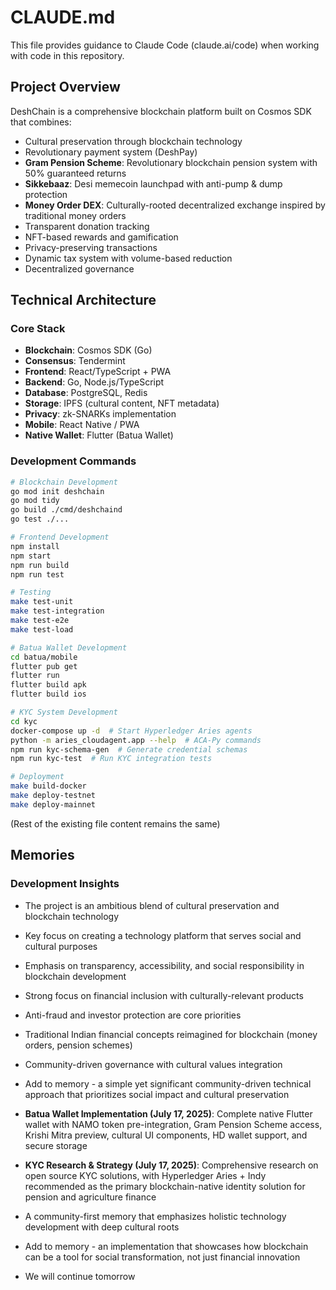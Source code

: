 # CLAUDE.md

This file provides guidance to Claude Code (claude.ai/code) when working with code in this repository.

## Project Overview

DeshChain is a comprehensive blockchain platform built on Cosmos SDK that combines:
- Cultural preservation through blockchain technology
- Revolutionary payment system (DeshPay) 
- **Gram Pension Scheme**: Revolutionary blockchain pension system with 50% guaranteed returns
- **Sikkebaaz**: Desi memecoin launchpad with anti-pump & dump protection
- **Money Order DEX**: Culturally-rooted decentralized exchange inspired by traditional money orders
- Transparent donation tracking
- NFT-based rewards and gamification
- Privacy-preserving transactions
- Dynamic tax system with volume-based reduction
- Decentralized governance

## Technical Architecture

### Core Stack
- **Blockchain**: Cosmos SDK (Go)
- **Consensus**: Tendermint
- **Frontend**: React/TypeScript + PWA
- **Backend**: Go, Node.js/TypeScript
- **Database**: PostgreSQL, Redis
- **Storage**: IPFS (cultural content, NFT metadata)
- **Privacy**: zk-SNARKs implementation
- **Mobile**: React Native / PWA
- **Native Wallet**: Flutter (Batua Wallet)

### Development Commands

```bash
# Blockchain Development
go mod init deshchain
go mod tidy
go build ./cmd/deshchaind
go test ./...

# Frontend Development
npm install
npm start
npm run build
npm run test

# Testing
make test-unit
make test-integration
make test-e2e
make test-load

# Batua Wallet Development
cd batua/mobile
flutter pub get
flutter run
flutter build apk
flutter build ios

# KYC System Development
cd kyc
docker-compose up -d  # Start Hyperledger Aries agents
python -m aries_cloudagent.app --help  # ACA-Py commands
npm run kyc-schema-gen  # Generate credential schemas
npm run kyc-test  # Run KYC integration tests

# Deployment
make build-docker
make deploy-testnet
make deploy-mainnet
```

(Rest of the existing file content remains the same)

## Memories

### Development Insights
- The project is an ambitious blend of cultural preservation and blockchain technology
- Key focus on creating a technology platform that serves social and cultural purposes
- Emphasis on transparency, accessibility, and social responsibility in blockchain development
- Strong focus on financial inclusion with culturally-relevant products
- Anti-fraud and investor protection are core priorities
- Traditional Indian financial concepts reimagined for blockchain (money orders, pension schemes)
- Community-driven governance with cultural values integration

- Add to memory - a simple yet significant community-driven technical approach that prioritizes social impact and cultural preservation
- **Batua Wallet Implementation (July 17, 2025)**: Complete native Flutter wallet with NAMO token pre-integration, Gram Pension Scheme access, Krishi Mitra preview, cultural UI components, HD wallet support, and secure storage
- **KYC Research & Strategy (July 17, 2025)**: Comprehensive research on open source KYC solutions, with Hyperledger Aries + Indy recommended as the primary blockchain-native identity solution for pension and agriculture finance
- A community-first memory that emphasizes holistic technology development with deep cultural roots
- Add to memory - an implementation that showcases how blockchain can be a tool for social transformation, not just financial innovation
- We will continue tomorrow